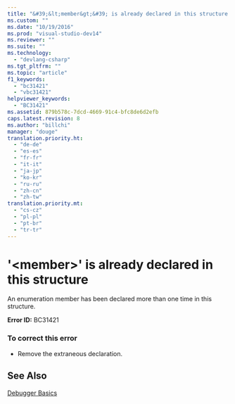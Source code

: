 ```yaml
---
title: "&#39;&lt;member&gt;&#39; is already declared in this structure | testtitle"
ms.custom: ""
ms.date: "10/19/2016"
ms.prod: "visual-studio-dev14"
ms.reviewer: ""
ms.suite: ""
ms.technology: 
  - "devlang-csharp"
ms.tgt_pltfrm: ""
ms.topic: "article"
f1_keywords: 
  - "bc31421"
  - "vbc31421"
helpviewer_keywords: 
  - "BC31421"
ms.assetid: 879b578c-7dcd-4669-91c4-bfc8de6d2efb
caps.latest.revision: 8
ms.author: "billchi"
manager: "douge"
translation.priority.ht: 
  - "de-de"
  - "es-es"
  - "fr-fr"
  - "it-it"
  - "ja-jp"
  - "ko-kr"
  - "ru-ru"
  - "zh-cn"
  - "zh-tw"
translation.priority.mt: 
  - "cs-cz"
  - "pl-pl"
  - "pt-br"
  - "tr-tr"
---
```

# &#39;&lt;member&gt;&#39; is already declared in this structure
An enumeration member has been declared more than one time in this structure.  
  
 **Error ID:** BC31421  
  
### To correct this error  
  
-   Remove the extraneous declaration.  
  
## See Also  
 [Debugger Basics](../debugger/debugger-basics.md)